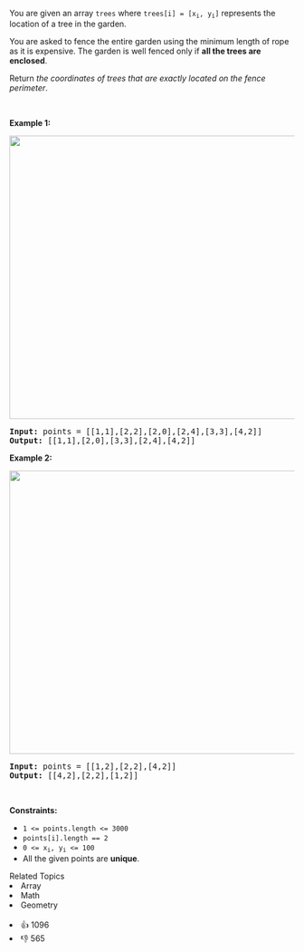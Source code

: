 <p>You are given an array <code>trees</code> where <code>trees[i] = [x<sub>i</sub>, y<sub>i</sub>]</code> represents the location of a tree in the garden.</p>

<p>You are asked to fence the entire garden using the minimum length of rope as it is expensive. The garden is well fenced only if <strong>all the trees are enclosed</strong>.</p>

<p>Return <em>the coordinates of trees that are exactly located on the fence perimeter</em>.</p>

<p>&nbsp;</p> 
<p><strong class="example">Example 1:</strong></p> 
<img alt="" src="https://assets.leetcode.com/uploads/2021/04/24/erect2-plane.jpg" style="width: 509px; height: 500px;" /> 
<pre>
<strong>Input:</strong> points = [[1,1],[2,2],[2,0],[2,4],[3,3],[4,2]]
<strong>Output:</strong> [[1,1],[2,0],[3,3],[2,4],[4,2]]
</pre>

<p><strong class="example">Example 2:</strong></p> 
<img alt="" src="https://assets.leetcode.com/uploads/2021/04/24/erect1-plane.jpg" style="width: 509px; height: 500px;" /> 
<pre>
<strong>Input:</strong> points = [[1,2],[2,2],[4,2]]
<strong>Output:</strong> [[4,2],[2,2],[1,2]]
</pre>

<p>&nbsp;</p> 
<p><strong>Constraints:</strong></p>

<ul> 
 <li><code>1 &lt;= points.length &lt;= 3000</code></li> 
 <li><code>points[i].length == 2</code></li> 
 <li><code>0 &lt;= x<sub>i</sub>, y<sub>i</sub> &lt;= 100</code></li> 
 <li>All the given points are <strong>unique</strong>.</li> 
</ul>

<div><div>Related Topics</div><div><li>Array</li><li>Math</li><li>Geometry</li></div></div><br><div><li>👍 1096</li><li>👎 565</li></div>